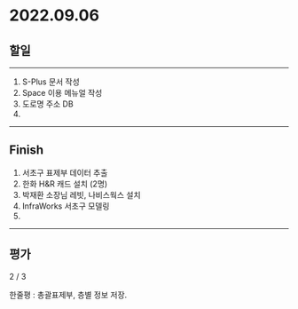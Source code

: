 # 2022.09.06

## 할일

------

1. S-Plus 문서 작성
2. Space 이용 메뉴얼 작성
3. 도로명 주소 DB
4. 








------

## Finish

1. 서초구 표제부 데이터 추출
2. 한화 H&R 캐드 설치 (2명)
3. 박재환 소장님 레빗, 나비스웍스 설치
4. InfraWorks 서초구 모델링
5. 


------

## 평가

  2 / 3

한줄평 : 총괄표제부, 층별 정보 저장.